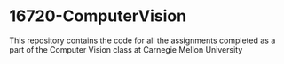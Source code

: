 # 16720-ComputerVision
This repository contains the code for all the assignments completed as a part of the Computer Vision class at Carnegie Mellon University 
